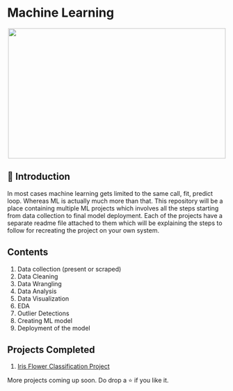 # Machine Learning 

<p align="center">
<img src="https://encrypted-tbn0.gstatic.com/images?q=tbn:ANd9GcQRqMO6aM8Yeh1BNjgmlxuO1WvFxjoYma-0qzHy2MbIiGke5kFU&s" height="300" width="500">
 </p>

## 📌 Introduction
In most cases machine learning gets limited to the same call, fit, predict loop. Whereas ML is actually much more than that. This repository will be a place containing multiple ML projects which involves all the steps starting from data collection to final model deployment. Each of the projects have a separate readme file attached to them which will be explaining the steps to follow for recreating the project on your own system.

## Contents

1. Data collection (present or scraped)
2. Data Cleaning
3. Data Wrangling
4. Data Analysis
5. Data Visualization
6. EDA
7. Outlier Detections
8. Creating ML model
9. Deployment of the model

## Projects Completed

1. <a href="https://github.com/pratik-276/End-to-End-Machine-Learning-Projects/tree/master/IRIS%20Flower%20Classification%20Project">Iris Flower Classification Project</a>

More projects coming up soon. Do drop a ⭐ if you like it.
